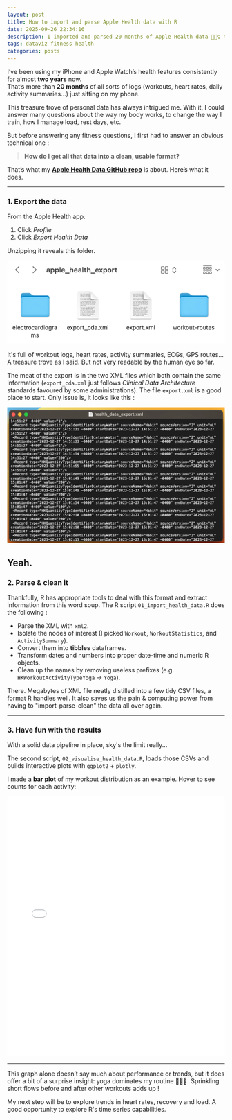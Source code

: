 ```yaml
---
layout: post
title: How to import and parse Apple Health data with R
date: 2025-09-26 22:34:16
description: I imported and parsed 20 months of Apple Health data 🏃🏿‍♀️ to get a broader view of how I trained.
tags: dataviz fitness health
categories: posts
---
```


I’ve been using my iPhone and Apple Watch’s health features consistently for almost **two years** now.  
That’s more than **20 months** of all sorts of logs (workouts, heart rates, daily activity summaries...) just sitting on my phone.

This treasure trove of personal data has always intrigued me. With it, I could answer many questions about the way my body works, to change the way I train, how I manage load, rest days, etc.

But before answering any fitness questions, I first had to answer an obvious technical one :

> **How do I get all that data into a clean, usable format?**

That’s what my [**Apple Health Data GitHub repo**](https://github.com/Edimah/apple-health-data) is about. Here’s what it does.

---

### 1. Export the data

From the Apple Health app.

1. Click _Profile_
2. Click _Export Health Data_

Unzipping it reveals this folder.

<img src="/assets/img/apple_health_export_folder.png"
     alt="Health Export Folder"
     title="Health Export Folder"
     style="max-width: 100%; height: auto;">

It's full of workout logs, heart rates, activity summaries, ECGs, GPS routes… A treasure trove as I said. But not very readable by the human eye so far.

The meat of the export is in the two XML files which both contain the same information (`export_cda.xml` just follows _Clinical Data Architecture_ standards favoured by some administrations).
The file `export.xml` is a good place to start. Only issue is, it looks like this :

<img src="/assets/img/apple_health_xml_preview.png"
     alt="Export XML preview"
     title="Export XML preview"
     style="max-width: 100%; height: auto;">

Yeah.
---

### 2. Parse & clean it

Thankfully, R has appropriate tools to deal with this format and extract information from this word soup. The R script `01_import_health_data.R` does the following :

- Parse the XML with `xml2`.
- Isolate the nodes of interest (I picked `Workout`, `WorkoutStatistics`, and `ActivitySummary`).
- Convert them into **tibbles** dataframes.
- Transform dates and numbers into proper date-time and numeric R objects.
- Clean up the names by removing useless prefixes (e.g. `HKWorkoutActivityTypeYoga` → `Yoga`).

There. Megabytes of XML file neatly distilled into a few tidy CSV files, a format R handles well. It also saves us the pain & computing power from having to "import-parse-clean" the data all over again.

---

### 3. Have fun with the results

With a solid data pipeline in place, sky's the limit really...

The second script, `02_visualise_health_data.R`, loads those CSVs and builds interactive plots with `ggplot2` + `plotly`.

I made a **bar plot** of my workout distribution as an example.
Hover to see counts for each activity:

<!-- markdownlint-disable-next-line MD033 -->
<iframe src="/assets/html/workout_types_20250926_221543.html" width="100%" height="600" frameborder="0"></iframe>

---

This graph alone doesn’t say much about performance or trends, but it does offer a bit of a surprise insight: yoga dominates my routine 🧘🏿‍♀️. Sprinkling short flows before and after other workouts adds up !

My next step will be to explore trends in heart rates, recovery and load. A good opportunity to explore R's time series capabilities.
